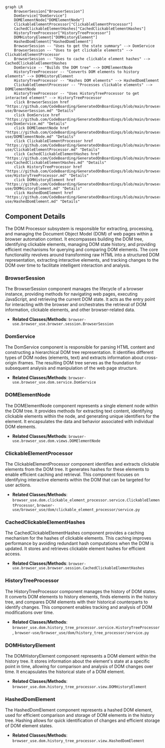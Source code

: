 ```mermaid
graph LR
    BrowserSession["BrowserSession"]
    DomService["DomService"]
    DOMElementNode["DOMElementNode"]
    ClickableElementProcessor["ClickableElementProcessor"]
    CachedClickableElementHashes["CachedClickableElementHashes"]
    HistoryTreeProcessor["HistoryTreeProcessor"]
    DOMHistoryElement["DOMHistoryElement"]
    HashedDomElement["HashedDomElement"]
    BrowserSession -- "Uses to get the state summary" --> DomService
    BrowserSession -- "Uses to get clickable elements" --> ClickableElementProcessor
    BrowserSession -- "Uses to cache clickable element hashes" --> CachedClickableElementHashes
    DomService -- "Builds the DOM tree" --> DOMElementNode
    HistoryTreeProcessor -- "Converts DOM elements to history elements" --> DOMHistoryElement
    HistoryTreeProcessor -- "Hashes DOM elements" --> HashedDomElement
    ClickableElementProcessor -- "Processes clickable elements" --> DOMElementNode
    HistoryTreeProcessor -- "Uses HistoryTreeProcessor to get interacted element" --> HistoryTreeProcessor
    click BrowserSession href "https://github.com/CodeBoarding/GeneratedOnBoardings/blob/main/browser-use/BrowserSession.md" "Details"
    click DomService href "https://github.com/CodeBoarding/GeneratedOnBoardings/blob/main/browser-use/DomService.md" "Details"
    click DOMElementNode href "https://github.com/CodeBoarding/GeneratedOnBoardings/blob/main/browser-use/DOMElementNode.md" "Details"
    click ClickableElementProcessor href "https://github.com/CodeBoarding/GeneratedOnBoardings/blob/main/browser-use/ClickableElementProcessor.md" "Details"
    click CachedClickableElementHashes href "https://github.com/CodeBoarding/GeneratedOnBoardings/blob/main/browser-use/CachedClickableElementHashes.md" "Details"
    click HistoryTreeProcessor href "https://github.com/CodeBoarding/GeneratedOnBoardings/blob/main/browser-use/HistoryTreeProcessor.md" "Details"
    click DOMHistoryElement href "https://github.com/CodeBoarding/GeneratedOnBoardings/blob/main/browser-use/DOMHistoryElement.md" "Details"
    click HashedDomElement href "https://github.com/CodeBoarding/GeneratedOnBoardings/blob/main/browser-use/HashedDomElement.md" "Details"
```

## Component Details

The DOM Processor subsystem is responsible for extracting, processing, and managing the Document Object Model (DOM) of web pages within a browser automation context. It encompasses building the DOM tree, identifying clickable elements, managing DOM state history, and providing efficient mechanisms for querying and comparing DOM elements. The core functionality revolves around transforming raw HTML into a structured DOM representation, extracting interactive elements, and tracking changes to the DOM over time to facilitate intelligent interaction and analysis.

### BrowserSession
The BrowserSession component manages the lifecycle of a browser instance, providing methods for navigating web pages, executing JavaScript, and retrieving the current DOM state. It acts as the entry point for interacting with the browser and orchestrates the retrieval of DOM information, clickable elements, and other browser-related data.
- **Related Classes/Methods**: `browser-use.browser_use.browser.session.BrowserSession`

### DomService
The DomService component is responsible for parsing HTML content and constructing a hierarchical DOM tree representation. It identifies different types of DOM nodes (elements, text) and extracts information about cross-origin iframes. The resulting DOM tree serves as the foundation for subsequent analysis and manipulation of the web page structure.
- **Related Classes/Methods**: `browser-use.browser_use.dom.service.DomService`

### DOMElementNode
The DOMElementNode component represents a single element node within the DOM tree. It provides methods for extracting text content, identifying clickable elements within the node, and generating unique identifiers for the element. It encapsulates the data and behavior associated with individual DOM elements.
- **Related Classes/Methods**: `browser-use.browser_use.dom.views.DOMElementNode`

### ClickableElementProcessor
The ClickableElementProcessor component identifies and extracts clickable elements from the DOM tree. It generates hashes for these elements to enable efficient caching and retrieval. This component focuses on identifying interactive elements within the DOM that can be targeted for user actions.
- **Related Classes/Methods**: `browser_use.dom.clickable_element_processor.service.ClickableElementProcessor`, `browser-use/browser_use/dom/clickable_element_processor/service.py`

### CachedClickableElementHashes
The CachedClickableElementHashes component provides a caching mechanism for the hashes of clickable elements. This caching improves performance by avoiding redundant hash computations when the DOM is updated. It stores and retrieves clickable element hashes for efficient access.
- **Related Classes/Methods**: `browser-use.browser_use.browser.session.CachedClickableElementHashes`

### HistoryTreeProcessor
The HistoryTreeProcessor component manages the history of DOM states. It converts DOM elements to history elements, finds elements in the history tree, and compares DOM elements with their historical counterparts to identify changes. This component enables tracking and analysis of DOM modifications over time.
- **Related Classes/Methods**: `browser_use.dom.history_tree_processor.service.HistoryTreeProcessor`, `browser-use/browser_use/dom/history_tree_processor/service.py`

### DOMHistoryElement
The DOMHistoryElement component represents a DOM element within the history tree. It stores information about the element's state at a specific point in time, allowing for comparison and analysis of DOM changes over time. It encapsulates the historical state of a DOM element.
- **Related Classes/Methods**: `browser_use.dom.history_tree_processor.view.DOMHistoryElement`

### HashedDomElement
The HashedDomElement component represents a hashed DOM element, used for efficient comparison and storage of DOM elements in the history tree. Hashing allows for quick identification of changes and efficient storage of DOM element states.
- **Related Classes/Methods**: `browser_use.dom.history_tree_processor.view.HashedDomElement`